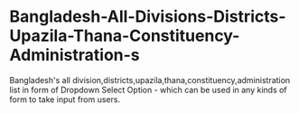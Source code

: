 # Bangladesh-All-Divisions-Districts-Upazila-Thana-Constituency-Administration-s
Bangladesh's all division,districts,upazila,thana,constituency,administration list in form of Dropdown Select Option - which can be used in any kinds of form to take input from users.
